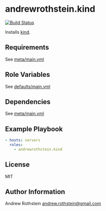 andrewrothstein.kind
=========
[![Build Status](https://travis-ci.org/andrewrothstein/ansible-kind.svg?branch=master)](https://travis-ci.org/andrewrothstein/ansible-kind)

Installs [kind](https://kind.sigs.k8s.io/).

Requirements
------------

See [meta/main.yml](meta/main.yml)

Role Variables
--------------

See [defaults/main.yml](defaults/main.yml)

Dependencies
------------

See [meta/main.yml](meta/main.yml)

Example Playbook
----------------

```yml
- hosts: servers
  roles:
    - andrewrothstein.kind
```

License
-------

MIT

Author Information
------------------

Andrew Rothstein <andrew.rothstein@gmail.com>
